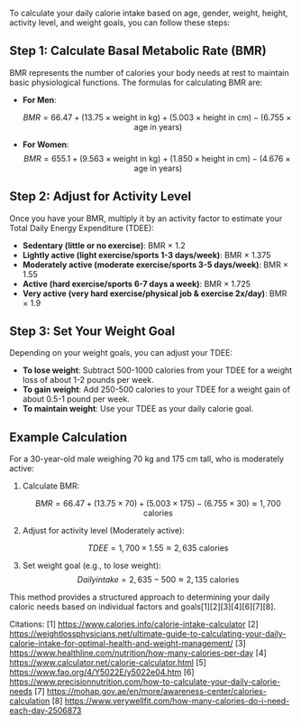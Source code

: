 To calculate your daily calorie intake based on age, gender, weight, height, activity level, and weight goals, you can follow these steps:

## Step 1: Calculate Basal Metabolic Rate (BMR)

BMR represents the number of calories your body needs at rest to maintain basic physiological functions. The formulas for calculating BMR are:

- **For Men**:

  $$
  BMR = 66.47 + (13.75 \times \text{weight in kg}) + (5.003 \times \text{height in cm}) - (6.755 \times \text{age in years})
  $$

- **For Women**:
  $$
  BMR = 655.1 + (9.563 \times \text{weight in kg}) + (1.850 \times \text{height in cm}) - (4.676 \times \text{age in years})
  $$

## Step 2: Adjust for Activity Level

Once you have your BMR, multiply it by an activity factor to estimate your Total Daily Energy Expenditure (TDEE):

- **Sedentary (little or no exercise)**: BMR × 1.2
- **Lightly active (light exercise/sports 1-3 days/week)**: BMR × 1.375
- **Moderately active (moderate exercise/sports 3-5 days/week)**: BMR × 1.55
- **Active (hard exercise/sports 6-7 days a week)**: BMR × 1.725
- **Very active (very hard exercise/physical job & exercise 2x/day)**: BMR × 1.9

## Step 3: Set Your Weight Goal

Depending on your weight goals, you can adjust your TDEE:

- **To lose weight**: Subtract 500-1000 calories from your TDEE for a weight loss of about 1-2 pounds per week.
- **To gain weight**: Add 250-500 calories to your TDEE for a weight gain of about 0.5-1 pound per week.
- **To maintain weight**: Use your TDEE as your daily calorie goal.

## Example Calculation

For a 30-year-old male weighing 70 kg and 175 cm tall, who is moderately active:

1. Calculate BMR:

   $$
   BMR = 66.47 + (13.75 \times 70) + (5.003 \times 175) - (6.755 \times 30) \approx 1,700 \text{ calories}
   $$

2. Adjust for activity level (Moderately active):

   $$
   TDEE = 1,700 \times 1.55 \approx 2,635 \text{ calories}
   $$

3. Set weight goal (e.g., to lose weight):
   $$
   Daily intake = 2,635 - 500 \approx 2,135 \text{ calories}
   $$

This method provides a structured approach to determining your daily caloric needs based on individual factors and goals[1][2][3][4][6][7][8].

Citations:
[1] https://www.calories.info/calorie-intake-calculator
[2] https://weightlossphysicians.net/ultimate-guide-to-calculating-your-daily-calorie-intake-for-optimal-health-and-weight-management/
[3] https://www.healthline.com/nutrition/how-many-calories-per-day
[4] https://www.calculator.net/calorie-calculator.html
[5] https://www.fao.org/4/Y5022E/y5022e04.htm
[6] https://www.precisionnutrition.com/how-to-calculate-your-daily-calorie-needs
[7] https://mohap.gov.ae/en/more/awareness-center/calories-calculation
[8] https://www.verywellfit.com/how-many-calories-do-i-need-each-day-2506873
